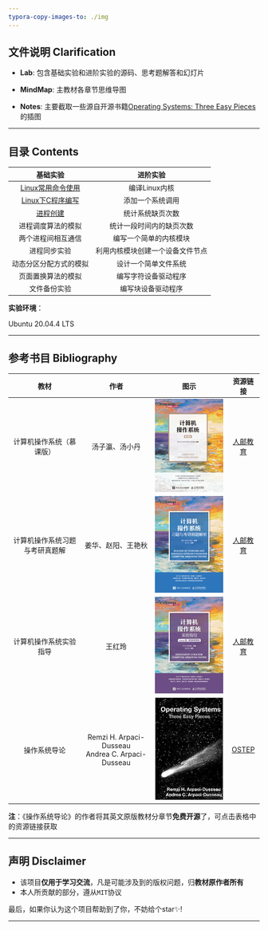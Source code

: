 ```yaml
---
typora-copy-images-to: ./img
---
```


## 文件说明 Clarification

- **Lab**: 包含基础实验和进阶实验的源码、思考题解答和幻灯片

- **MindMap**: 主教材各章节思维导图

- **Notes**: 主要截取一些源自开源书籍<a href="https://pages.cs.wisc.edu/~remzi/OSTEP/">Operating Systems: Three Easy Pieces</a>的插图

------



## 目录 Contents

|                           基础实验                           |             进阶实验             |
| :----------------------------------------------------------: | :------------------------------: |
| <a href="Lab\ElementaryLab\2.1-UsageOfLinuxcommands">Linux常用命令使用</a> |          编译Linux内核           |
| <a href="Lab\ElementaryLab\2.2-ProgramCinLinux">Linux下C程序编写</a> |         添加一个系统调用         |
| <a href="Lab\ElementaryLab\3.1-ProcessCreation">进程创建</a> |         统计系统缺页次数         |
|                      进程调度算法的模拟                      |     统计一段时间内的缺页次数     |
|                      两个进程间相互通信                      |      编写一个简单的内核模块      |
|                         进程同步实验                         | 利用内核模块创建一个设备文件节点 |
|                    动态分区分配方式的模拟                    |       设计一个简单文件系统       |
|                      页面置换算法的模拟                      |       编写字符设备驱动程序       |
|                         文件备份实验                         |        编写块设备驱动程序        |

**实验环境**：

Ubuntu 20.04.4 LTS

------



## 参考书目 Bibliography

|              教材              |                        作者                         |                             图示                             |                           资源链接                           |
| :----------------------------: | :-------------------------------------------------: | :----------------------------------------------------------: | :----------------------------------------------------------: |
|    计算机操作系统（慕课版）    |                   汤子瀛、汤小丹                    |  ![计算机操作系统（慕课版）](img/21044c7c8ccc3d528f35.png)   | <a href="https://www.ryjiaoyu.com/book/details/42942">人邮教育</a> |
| 计算机操作系统习题与考研真题解 |                 姜华、赵阳、王艳秋                  | ![计算机操作系统习题与考研真题解析](img/21068d594854e945893e.png) | <a href="https://www.ryjiaoyu.com/book/details/43176">人邮教育</a> |
|     计算机操作系统实验指导     |                       王红玲                        |   ![计算机操作系统实验指导](img/211146b8bcdbf6e13e9d.jpeg)   | <a href="https://www.ryjiaoyu.com/book/details/44907">人邮教育</a> |
|          操作系统导论          | Remzi H. Arpaci-Dusseau<br>Andrea C. Arpaci-Dusseau | ![img](img/51rSSmdEUlL._SY291_BO1,204,203,200_QL40_FMwebp_.jpg) | <a href="https://pages.cs.wisc.edu/~remzi/OSTEP/">OSTEP</a>  |

**注**：《操作系统导论》的作者将其英文原版教材分章节**免费开源**了，可点击表格中的资源链接获取

------



## 声明 Disclaimer

- 该项目**仅用于学习交流**，凡是可能涉及到的版权问题，归**教材原作者所有**
- 本人所贡献的部分，遵从`MIT`协议

最后，如果你认为这个项目帮助到了你，不妨给个star✨!

------

